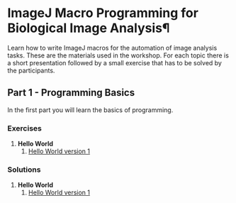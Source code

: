 # ImageJ Macro Programming for Biological Image Analysis¶

Learn how to write ImageJ macros for the automation of image analysis tasks. These are the materials used in the workshop. For each topic there is a short presentation followed by a small exercise that has to be solved by the participants.

## Part 1 - Programming Basics

In the first part you will learn the basics of programming.

### Exercises

1. **Hello World**
    1. [Hello World version 1](./ex/ex01-01.md)

### Solutions

1. **Hello World**
    1. [Hello World version 1](./ans/ans01-01.md)
